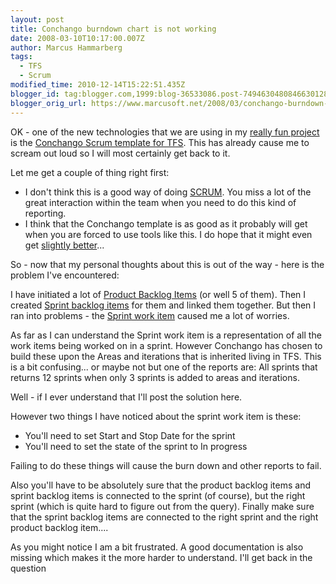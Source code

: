 ```yaml
---
layout: post
title: Conchango burndown chart is not working
date: 2008-03-10T10:17:00.007Z
author: Marcus Hammarberg
tags:
  - TFS
  - Scrum
modified_time: 2010-12-14T15:22:51.435Z
blogger_id: tag:blogger.com,1999:blog-36533086.post-7494630480846630128
blogger_orig_url: https://www.marcusoft.net/2008/03/conchango-burndown-char-not-showing.html
---
```


OK - one of the new technologies that we are using in my [really fun
project](https://www.marcusoft.net/2008/03/focus-or-not.html)
is the [Conchango Scrum template for TFS](http://scrumforteamsystem.com/).
This has already cause me to scream out loud so I will most certainly
get back to it.

Let me get a couple of thing right first:

- I don't think this is a good way of doing
  [SCRUM](http://scrumforteamsystem.com/processguidance/v2/Scrum/Scrum.aspx).
  You miss a lot of the great interaction within the team when you
  need to do this kind of reporting.
- I think that the Conchango template is as good as
  it probably will get when you are forced to use tools like this. I
  do hope that it might even get [slightly
  better](http://www.codeplex.com/scrumdashboard)...

So - now that my personal thoughts about this is out of the way - here
is the problem I've encountered:

I have initiated a lot of [Product
Backlog
Items](http://scrumforteamsystem.com/processguidance/v2/Artefacts/ProductBacklog/UsingTeamExplorerWithTheProductBacklog.aspx)
(or well 5 of them). Then I created [Sprint backlog
items](http://scrumforteamsystem.com/processguidance/v2/Process/SprintPlanning/SprintPlanningWithScrumfTS.aspx)
for them and linked them together. But then I ran into problems - the
[Sprint work
item](http://scrumforteamsystem.com/processguidance/v2/Process/TheSprint/SprintsWithScrumForTeamSystem.aspx)
caused me a lot of worries.

As far as I can understand the Sprint work item is a representation of
all the work items being worked on in a sprint. However Conchango has
chosen to build these upon the
Areas and iterations that is inherited living in TFS. This is a
bit confusing... or maybe not but one of the reports are: All sprints
that returns 12 sprints when only 3 sprints is added to areas and
iterations.

Well - if I ever understand that I'll post the solution here.

However two things I have noticed about the sprint work item is these:

- You'll need to set Start and Stop Date for the sprint
- You'll need to set the state of the sprint to In progress

Failing to do these things will cause the burn down and other reports to
fail.

Also you'll have to be absolutely sure that the product
backlog items and sprint backlog items is connected to the sprint (of
course), but the right sprint (which is quite hard to figure out from
the query). Finally make sure that the sprint backlog items are
connected to the right sprint and the right product backlog item....

As you might notice I am a bit frustrated. A good documentation is also
missing which makes it the more harder to understand. I'll get back in
the question
